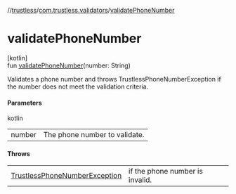 //[trustless](../../index.md)/[com.trustless.validators](index.md)/[validatePhoneNumber](validate-phone-number.md)

# validatePhoneNumber

[kotlin]\
fun [validatePhoneNumber](validate-phone-number.md)(number: String)

Validates a phone number and throws TrustlessPhoneNumberException if the number does not meet the validation criteria.

#### Parameters

kotlin

| | |
|---|---|
| number | The phone number to validate. |

#### Throws

| | |
|---|---|
| [TrustlessPhoneNumberException](../com.trustless.exceptions/-trustless-phone-number-exception/index.md) | if the phone number is invalid. |
